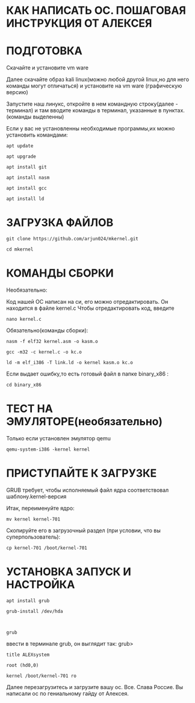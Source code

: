 # КАК НАПИСАТЬ ОС. ПОШАГОВАЯ ИНСТРУКЦИЯ ОТ АЛЕКСЕЯ

# ПОДГОТОВКА



Скачайте и установите vm ware

Далее скачайте образ kali linux(можно любой другой linux,но для него команды могут отличаться) и установите на vm ware (графическую версию) 

Запустите наш линукс, откройте в нем командную строку(далее - терминал) и там вводите команды в терминал, указанные в пунктах. (команды выделенны)

Если у вас не установленны необходимые программы,их можно установить командами:

    apt update       

    apt upgrade          

    apt install git            

    apt install nasm               

    apt install gcc            

    apt install ld             



# ЗАГРУЗКА ФАЙЛОВ



    git clone https://github.com/arjun024/mkernel.git

    cd mkernel



# КОМАНДЫ СБОРКИ



Необязательно:

Код нашей ОС написан на си, его можно отредактировать. Он находится в файле kernel.c 
Чтобы отредактировать код, введите 

    nano kernel.c

Обязательно(команды сборки):

    nasm -f elf32 kernel.asm -o kasm.o

    gcc -m32 -c kernel.c -o kc.o

    ld -m elf_i386 -T link.ld -o kernel kasm.o kc.o




Если выдает ошибку,то есть готовый файл в папке binary_x86 :

    cd binary_x86



# ТЕСТ НА ЭМУЛЯТОРЕ(необязательно)



Только если установлен эмулятор qemu

    qemu-system-i386 -kernel kernel



# ПРИСТУПАЙТЕ К ЗАГРУЗКЕ



GRUB требует, чтобы исполняемый файл ядра соответствовал шаблону.kernel-версия

Итак, переименуйте ядро:

    mv kernel kernel-701

Скопируйте его в загрузочный раздел (при условии, что вы суперпользователь):

    cp kernel-701 /boot/kernel-701



# УСТАНОВКА ЗАПУСК И НАСТРОЙКА



    apt install grub

    grub-install /dev/hda



    grub

ввести в терминале grub, он выглядит так:     grub>

    title ALEXsystem
	
	root (hd0,0)
	
	kernel /boot/kernel-701 ro
Далее перезагрузитесь и загрузите вашу ос. 
Все. Слава Россие. Вы написали ос по гениальному гайду от Алексея.
